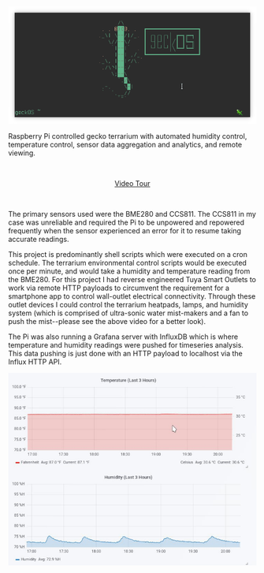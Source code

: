 <p align="center"><img src="geckOS_banner.png" alt="banner" title="geckOS MOTD"/></p>

Raspberry Pi controlled gecko terrarium with automated humidity control, temperature control, sensor data aggregation and analytics, and remote viewing.

<br/>
<p align="center"> <a href="https://youtu.be/haW_5Sqxg0g" rel="nofollow">Video Tour</a> </p>
<br/>

The primary sensors used were the BME280 and CCS811. The CCS811 in my case was unreliable and required the Pi to be unpowered and repowered frequently when the sensor experienced an error for it to resume taking accurate readings.


This project is predominantly shell scripts which were executed on a cron schedule. The terrarium environmental control scripts would be executed once per minute, and would take a humidity and temperature reading from the BME280. For this project I had reverse engineered Tuya Smart Outlets to work via remote HTTP payloads to circumvent the requirement for a smartphone app to control wall-outlet electrical connectivity. Through these outlet devices I could control the terrarium heatpads, lamps, and humidity system (which is comprised of ultra-sonic water mist-makers and a fan to push the mist--please see the above video for a better look).

The Pi was also running a Grafana server with InfluxDB which is where temperature and humidity readings were pushed for timeseries analysis. This data pushing is just done with an HTTP payload to localhost via the Influx HTTP API.

<p align="center"><img src="grafana.jpg" alt="Grafana Dashboard" title="Grafana Dashboard"/></p>
